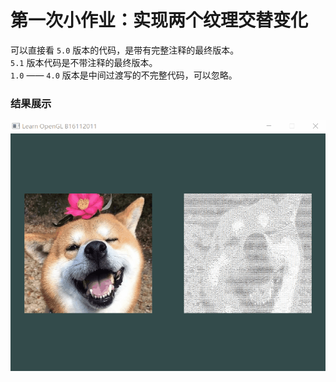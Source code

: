 # 第一次小作业：实现两个纹理交替变化
可以直接看 `5.0` 版本的代码，是带有完整注释的最终版本。  
`5.1` 版本代码是不带注释的最终版本。  
`1.0` —— `4.0` 版本是中间过渡写的不完整代码，可以忽略。  
### 结果展示
![](https://github.com/Wonz5130/Computer-Graphics/raw/master/Homework/Homework1/img/1.gif)
